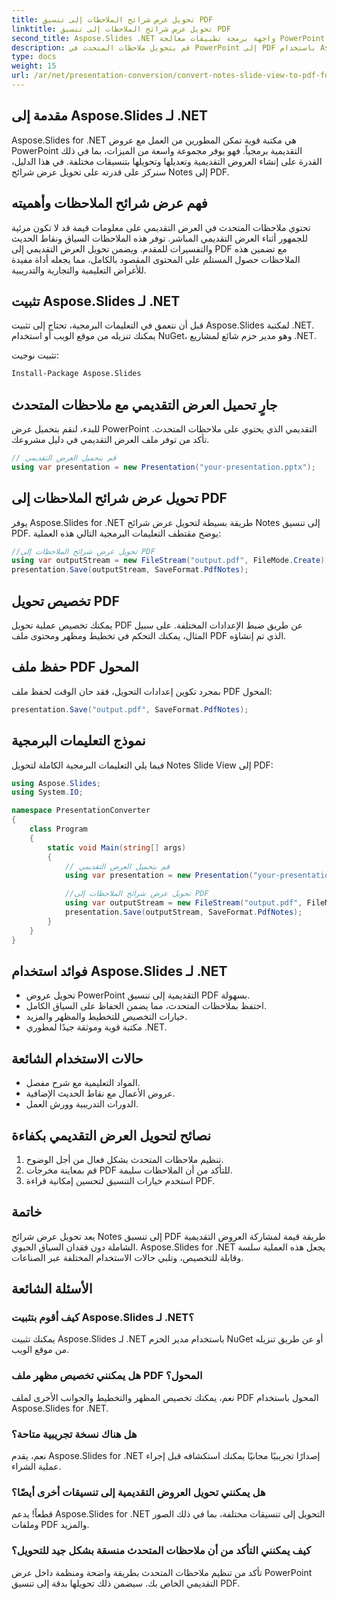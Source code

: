 ```yaml
---
title: تحويل عرض شرائح الملاحظات إلى تنسيق PDF
linktitle: تحويل عرض شرائح الملاحظات إلى تنسيق PDF
second_title: Aspose.Slides .NET واجهة برمجة تطبيقات معالجة PowerPoint
description: قم بتحويل ملاحظات المتحدث في PowerPoint إلى PDF باستخدام Aspose.Slides لـ .NET. احتفظ بالسياق وقم بتخصيص التخطيط بسهولة.
type: docs
weight: 15
url: /ar/net/presentation-conversion/convert-notes-slide-view-to-pdf-format/
---
```


## مقدمة إلى Aspose.Slides لـ .NET

Aspose.Slides for .NET هي مكتبة قوية تمكن المطورين من العمل مع عروض PowerPoint التقديمية برمجياً. فهو يوفر مجموعة واسعة من الميزات، بما في ذلك القدرة على إنشاء العروض التقديمية وتعديلها وتحويلها بتنسيقات مختلفة. في هذا الدليل، سنركز على قدرته على تحويل عرض شرائح Notes إلى PDF.

## فهم عرض شرائح الملاحظات وأهميته

تحتوي ملاحظات المتحدث في العرض التقديمي على معلومات قيمة قد لا تكون مرئية للجمهور أثناء العرض التقديمي المباشر. توفر هذه الملاحظات السياق ونقاط الحديث والتفسيرات للمقدم. ويضمن تحويل العرض التقديمي إلى PDF مع تضمين هذه الملاحظات حصول المستلم على المحتوى المقصود بالكامل، مما يجعله أداة مفيدة للأغراض التعليمية والتجارية والتدريبية.

## تثبيت Aspose.Slides لـ .NET

قبل أن نتعمق في التعليمات البرمجية، تحتاج إلى تثبيت Aspose.Slides لمكتبة .NET. يمكنك تنزيله من موقع الويب أو استخدام NuGet، وهو مدير حزم شائع لمشاريع .NET.

تثبيت نوجيت:

```bash
Install-Package Aspose.Slides
```

## جارٍ تحميل العرض التقديمي مع ملاحظات المتحدث

للبدء، لنقم بتحميل عرض PowerPoint التقديمي الذي يحتوي على ملاحظات المتحدث. تأكد من توفر ملف العرض التقديمي في دليل مشروعك.

```csharp
// قم بتحميل العرض التقديمي
using var presentation = new Presentation("your-presentation.pptx");
```

## تحويل عرض شرائح الملاحظات إلى PDF

يوفر Aspose.Slides for .NET طريقة بسيطة لتحويل عرض شرائح Notes إلى تنسيق PDF. يوضح مقتطف التعليمات البرمجية التالي هذه العملية:

```csharp
//تحويل عرض شرائح الملاحظات إلى PDF
using var outputStream = new FileStream("output.pdf", FileMode.Create);
presentation.Save(outputStream, SaveFormat.PdfNotes);
```

## تخصيص تحويل PDF

يمكنك تخصيص عملية تحويل PDF عن طريق ضبط الإعدادات المختلفة. على سبيل المثال، يمكنك التحكم في تخطيط ومظهر ومحتوى ملف PDF الذي تم إنشاؤه.

## حفظ ملف PDF المحول

بمجرد تكوين إعدادات التحويل، فقد حان الوقت لحفظ ملف PDF المحول:

```csharp
presentation.Save("output.pdf", SaveFormat.PdfNotes);
```

## نموذج التعليمات البرمجية

فيما يلي التعليمات البرمجية الكاملة لتحويل Notes Slide View إلى PDF:

```csharp
using Aspose.Slides;
using System.IO;

namespace PresentationConverter
{
    class Program
    {
        static void Main(string[] args)
        {
            // قم بتحميل العرض التقديمي
            using var presentation = new Presentation("your-presentation.pptx");

            //تحويل عرض شرائح الملاحظات إلى PDF
            using var outputStream = new FileStream("output.pdf", FileMode.Create);
            presentation.Save(outputStream, SaveFormat.PdfNotes);
        }
    }
}
```

## فوائد استخدام Aspose.Slides لـ .NET

- تحويل عروض PowerPoint التقديمية إلى تنسيق PDF بسهولة.
- احتفظ بملاحظات المتحدث، مما يضمن الحفاظ على السياق الكامل.
- خيارات التخصيص للتخطيط والمظهر والمزيد.
- مكتبة قوية وموثقة جيدًا لمطوري .NET.

## حالات الاستخدام الشائعة

- المواد التعليمية مع شرح مفصل.
- عروض الأعمال مع نقاط الحديث الإضافية.
- الدورات التدريبية وورش العمل.

## نصائح لتحويل العرض التقديمي بكفاءة

1. تنظيم ملاحظات المتحدث بشكل فعال من أجل الوضوح.
2. قم بمعاينة مخرجات PDF للتأكد من أن الملاحظات سليمة.
3. استخدم خيارات التنسيق لتحسين إمكانية قراءة PDF.

## خاتمة

يعد تحويل عرض شرائح Notes إلى تنسيق PDF طريقة قيمة لمشاركة العروض التقديمية الشاملة دون فقدان السياق الحيوي. Aspose.Slides for .NET يجعل هذه العملية سلسة وقابلة للتخصيص، وتلبي حالات الاستخدام المختلفة عبر الصناعات.

## الأسئلة الشائعة

### كيف أقوم بتثبيت Aspose.Slides لـ .NET؟

يمكنك تثبيت Aspose.Slides لـ .NET باستخدام مدير الحزم NuGet أو عن طريق تنزيله من موقع الويب.

### هل يمكنني تخصيص مظهر ملف PDF المحول؟

نعم، يمكنك تخصيص المظهر والتخطيط والجوانب الأخرى لملف PDF المحول باستخدام Aspose.Slides for .NET.

### هل هناك نسخة تجريبية متاحة؟

نعم، يقدم Aspose.Slides for .NET إصدارًا تجريبيًا مجانيًا يمكنك استكشافه قبل إجراء عملية الشراء.

### هل يمكنني تحويل العروض التقديمية إلى تنسيقات أخرى أيضًا؟

قطعاً! يدعم Aspose.Slides for .NET التحويل إلى تنسيقات مختلفة، بما في ذلك الصور وملفات PDF والمزيد.

### كيف يمكنني التأكد من أن ملاحظات المتحدث منسقة بشكل جيد للتحويل؟

تأكد من تنظيم ملاحظات المتحدث بطريقة واضحة ومنظمة داخل عرض PowerPoint التقديمي الخاص بك. سيضمن ذلك تحويلها بدقة إلى تنسيق PDF.